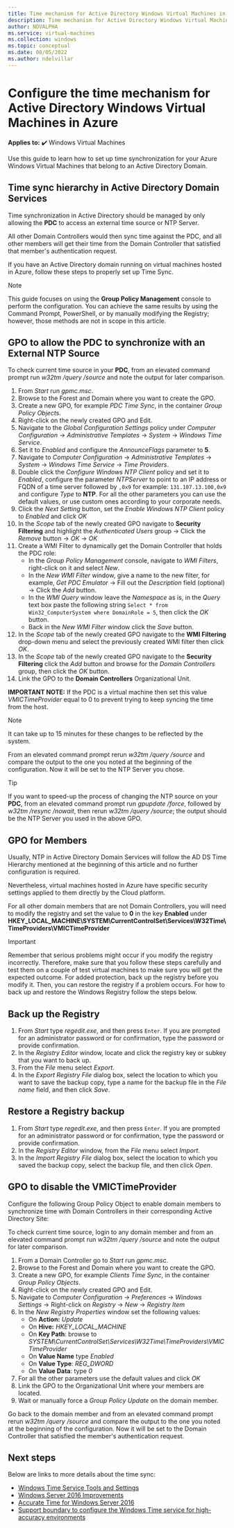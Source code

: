 ```yaml
---
title: Time mechanism for Active Directory Windows Virtual Machines in Azure
description: Time mechanism for Active Directory Windows Virtual Machines in Azure
author: NDVALPHA
ms.service: virtual-machines
ms.collection: windows
ms.topic: conceptual
ms.date: 08/05/2022
ms.author: ndelvillar
---
```


# Configure the time mechanism for Active Directory Windows Virtual Machines in Azure

**Applies to:** :heavy_check_mark: Windows Virtual Machines

Use this guide to learn how to set up time synchronization for your Azure Windows Virtual Machines that belong to an Active Directory Domain.

## Time sync hierarchy in Active Directory Domain Services

Time synchronization in Active Directory should be managed by only allowing the **PDC** to access an external time source or NTP Server.

All other Domain Controllers would then sync time against the PDC, and all other members will get their time from the Domain Controller that satisfied that member's authentication request.

If you have an Active Directory domain running on virtual machines hosted in Azure, follow these steps to properly set up Time Sync.

>[!NOTE]
>This guide focuses on using the **Group Policy Management** console to perform the configuration. You can achieve the same results by using the Command Prompt, PowerShell, or by manually modifying the Registry; however, those methods are not in scope in this article. 

## GPO to allow the PDC to synchronize with an External NTP Source

To check current time source in your **PDC**, from an elevated command prompt run *w32tm /query /source* and note the output for later comparison.

1. From *Start* run *gpmc.msc*.
2. Browse to the Forest and Domain where you want to create the GPO.
3. Create a new GPO, for example *PDC Time Sync*, in the container *Group Policy Objects*.
4. Right-click on the newly created GPO and Edit.
5. Navigate to the *Global Configuration Settings* policy under *Computer Configuration* -> *Administrative Templates* -> *System* -> *Windows Time Service*.
6. Set it to *Enabled* and configure the *AnnounceFlags* parameter to **5**.
7. Navigate to *Computer Configuration* -> *Administrative Templates* -> *System* -> *Windows Time Service* -> *Time Providers*.
8. Double click the *Configure Windows NTP Client* policy and set it to *Enabled*, configure the parameter *NTPServer* to point to an IP address or FQDN of a time server followed by `,0x9` for example: `131.107.13.100,0x9` and configure *Type* to **NTP**. For all the other parameters you can use the default values, or use custom ones according to your corporate needs.
9. Click the *Next Setting* button, set the *Enable Windows NTP Client* policy to *Enabled* and click *OK*
10. In the *Scope* tab of the newly created GPO navigate to **Security Filtering** and highlight the *Authenticated Users* group -> Click the *Remove* button -> *OK* -> *OK*
11. Create a WMI Filter to dynamically get the Domain Controller that holds the PDC role:
    - In the *Group Policy Management* console, navigate to *WMI Filters*, right-click on it and select *New*.
    - In the *New WMI Filter* window, give a name to the new filter, for example, *Get PDC Emulator* -> Fill out the *Description* field (optional) -> Click the *Add* button.
    - In the *WMI Query* window leave the *Namespace* as is, in the *Query* text box paste the following string `Select * from Win32_ComputerSystem where DomainRole = 5`, then click the *OK* button.
    - Back in the *New WMI Filter* window click the *Save* button.
12. In the *Scope* tab of the newly created GPO navigate to the **WMI Filtering** drop-down menu and select the previously created WMI filter then click *OK*.
13. In the *Scope* tab of the newly created GPO navigate to the **Security Filtering** click the *Add* button and browse for the *Domain Controllers* group, then click the *OK* button.
14. Link the GPO to the **Domain Controllers** Organizational Unit.

**IMPORTANT NOTE:** If the PDC is a virtual machine then set this value *VMICTimeProvider* equal to 0 to prevent trying to keep syncing the time from the host.

>[!NOTE]
>It can take up to 15 minutes for these changes to be reflected by the system.

From an elevated command prompt rerun *w32tm /query /source* and compare the output to the one you noted at the beginning of the configuration. Now it will be set to the NTP Server you chose.

>[!TIP]
>If you want to speed-up the process of changing the NTP source on your **PDC**, from an elevated command prompt run *gpupdate /force*, followed by *w32tm /resync /nowait*, then rerun *w32tm /query /source*; the output should be the NTP Server you used in the above GPO.

## GPO for Members

Usually, NTP in Active Directory Domain Services will follow the AD DS Time Hierarchy mentioned at the beginning of this article and no further configuration is required.

Nevertheless, virtual machines hosted in Azure have specific security settings applied to them directly by the Cloud platform.

For all other domain members that are not Domain Controllers, you will need to modify the registry and set the value to **0** in the key **Enabled** under **HKEY_LOCAL_MACHINE\SYSTEM\CurrentControlSet\Services\W32Time\TimeProviders\VMICTimeProvider**

>[!IMPORTANT]
>Remember that serious problems might occur if you modify the registry incorrectly. Therefore, make sure that you follow these steps carefully and test them on a couple of test virtual machines to make sure you will get the expected outcome. For added protection, back up the registry before you modify it. Then, you can restore the registry if a problem occurs. For how to back up and restore the Windows Registry follow the steps below.

## Back up the Registry

1. From *Start* type *regedit.exe*, and then press `Enter`. If you are prompted for an administrator password or for confirmation, type the password or provide confirmation.
2. In the *Registry Editor* window, locate and click the registry key or subkey that you want to back up.
3. From the *File* menu select *Export*.
4. In the *Export Registry File* dialog box, select the location to which you want to save the backup copy, type a name for the backup file in the *File name* field, and then click *Save*.

## Restore a Registry backup

1. From *Start* type *regedit.exe*, and then press `Enter`. If you are prompted for an administrator password or for confirmation, type the password or provide confirmation.
2. In the *Registry Editor* window, from the *File* menu select *Import*.
3. In the *Import Registry File* dialog box, select the location to which you saved the backup copy, select the backup file, and then click *Open*.

## GPO to disable the VMICTimeProvider

Configure the following Group Policy Object to enable domain members to synchronize time with Domain Controllers in their corresponding Active Directory Site:

To check current time source, login to any domain member and from an elevated command prompt run *w32tm /query /source* and note the output for later comparison.

1. From a Domain Controller go to *Start* run *gpmc.msc*.
2. Browse to the Forest and Domain where you want to create the GPO.
3. Create a new GPO, for example *Clients Time Sync*, in the container *Group Policy Objects*.
4. Right-click on the newly created GPO and Edit.
5. Navigate to *Computer Configuration* -> *Preferences* -> *Windows Settings* -> Right-click on *Registry* -> *New* -> *Registry Item*
6. In the *New Registry Properties* window set the following values:
    - On **Action:** *Update*
    - On **Hive:** *HKEY_LOCAL_MACHINE*
    - On **Key Path**: browse to *SYSTEM\CurrentControlSet\Services\W32Time\TimeProviders\VMICTimeProvider*
    - On **Value Name** type *Enabled*
    - On **Value Type**: *REG_DWORD*
    - On **Value Data**: type *0*
7. For all the other parameters use the default values and click *OK*
8. Link the GPO to the Organizational Unit where your members are located.
9. Wait or manually force a *Group Policy Update* on the domain member.

Go back to the domain member and from an elevated command prompt rerun *w32tm /query /source* and compare the output to the one you noted at the beginning of the configuration. Now it will be set to the Domain Controller that satisfied the member's authentication request.

## Next steps

Below are links to more details about the time sync:

- [Windows Time Service Tools and Settings](/windows-server/networking/windows-time-service/windows-time-service-tools-and-settings)
- [Windows Server 2016 Improvements
](/windows-server/networking/windows-time-service/windows-server-2016-improvements)
- [Accurate Time for Windows Server 2016](/windows-server/networking/windows-time-service/accurate-time)
- [Support boundary to configure the Windows Time service for high-accuracy environments](/windows-server/networking/windows-time-service/support-boundary)
